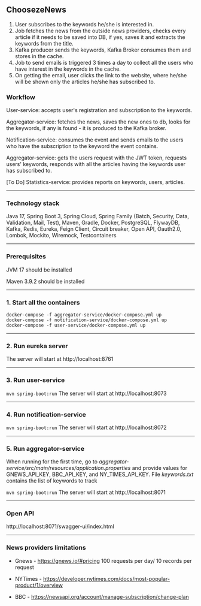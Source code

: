 ## ChoosezeNews

1. User subscribes to the keywords he/she is interested in.
2. Job fetches the news from the outside news providers, checks every article if it needs to be saved into DB, if yes, saves it and extracts the keywords from the title.
3. Kafka producer sends the keywords, Kafka Broker consumes them and stores in the cache.
4. Job to send emails is triggered 3 times a day to collect all the users who have interest in the keywords in the cache.
5. On getting the email, user clicks the link to the website, where he/she will be shown only the articles he/she has subscribed to.

### Workflow

User-service: accepts user's registration and subscription to the keywords.

Aggregator-service: fetches the news, saves the new ones to db, looks for the keywords, if any is found - it is produced to the Kafka broker.

Notification-service: consumes the event and sends emails to the users who have the subscription to the keyword the event contains. 

Aggregator-service: gets the users request with the JWT token, requests users' keywords, responds with all the articles having the keywords user has subscribed to.

[To Do] Statistics-service: provides reports on keywords, users, articles.

---
### Technology stack

Java 17, Spring Boot 3, Spring Cloud, Spring Family (Batch, Security, Data, Validation, Mail, Test),
Maven, Gradle, Docker, PostgreSQL, FlywayDB, Kafka, Redis, Eureka, Feign Client, Circuit breaker,
Open API, Oauth2.0, Lombok, Mockito, Wiremock, Testcontainers

---
### Prerequisites

JVM 17 should be installed 

Maven 3.9.2 should be installed

---
### 1. Start all the containers

`````
docker-compose -f aggregator-service/docker-compose.yml up
docker-compose -f notification-service/docker-compose.yml up
docker-compose -f user-service/docker-compose.yml up
`````
---
### 2. Run eureka server
The server will start at http://localhost:8761

---
### 3. Run user-service
`mvn spring-boot:run`
The server will start at http://localhost:8073

---
### 4. Run notification-service
`mvn spring-boot:run`
The server will start at http://localhost:8072

---
### 5. Run aggregator-service

When running for the first time, go to _aggregator-service/src/main/resources/application.properties_
and provide values for GNEWS_API_KEY, BBC_API_KEY, and NY_TIMES_API_KEY.
File _keywords.txt_ contains the list of keywords to track

`mvn spring-boot:run`
The server will start at http://localhost:8071

---
### Open API
http://localhost:8071/swagger-ui/index.html

---

### News providers limitations

- Gnews - https://gnews.io/#pricing 100 requests per day/ 10 records per request

- NYTimes - https://developer.nytimes.com/docs/most-popular-product/1/overview

- BBC - https://newsapi.org/account/manage-subscription/change-plan
